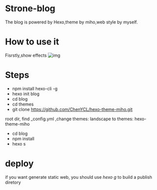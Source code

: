# Strone-blog
The blog is powered by Hexo,theme by miho,web style by myself.

# How to use it
Fisrstly,show effects
![img](https://github.com/ChenYCL/hexo-theme-miho/raw/change/show.png)

# Steps
- npm install hexo-cli -g
- hexo init blog
- cd blog
- cd themes
- git clone https://github.com/ChenYCL/hexo-theme-miho.git 

root dir, find _config.yml ,change themes: landscape to themes: hexo-theme-miho

- cd blog
- npm install
- hexo s

# deploy
if you want generate static web, you should use  *hexo g* to build a publish diretory

